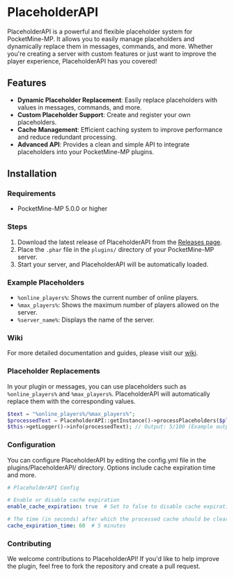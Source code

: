 # PlaceholderAPI

PlaceholderAPI is a powerful and flexible placeholder system for PocketMine-MP. It allows you to easily manage placeholders and dynamically replace them in messages, commands, and more. Whether you're creating a server with custom features or just want to improve the player experience, PlaceholderAPI has you covered!

## Features

- **Dynamic Placeholder Replacement**: Easily replace placeholders with values in messages, commands, and more.
- **Custom Placeholder Support**: Create and register your own placeholders.
- **Cache Management**: Efficient caching system to improve performance and reduce redundant processing.
- **Advanced API**: Provides a clean and simple API to integrate placeholders into your PocketMine-MP plugins.

## Installation

### Requirements
- PocketMine-MP 5.0.0 or higher

### Steps
1. Download the latest release of PlaceholderAPI from the [Releases page](https://github.com/yourusername/PlaceholderAPI/releases).
2. Place the `.phar` file in the `plugins/` directory of your PocketMine-MP server.
3. Start your server, and PlaceholderAPI will be automatically loaded.

### Example Placeholders
- `%online_players%`: Shows the current number of online players.
- `%max_players%`: Shows the maximum number of players allowed on the server.
- `%server_name%`: Displays the name of the server.

### Wiki
For more detailed documentation and guides, please visit our [wiki](https://github.com/MohamadRZ4/Placeholder/wiki).

### Placeholder Replacements
In your plugin or messages, you can use placeholders such as `%online_players%` and `%max_players%`. PlaceholderAPI will automatically replace them with the corresponding values.

```php
$text = "%online_players%/%max_players%";
$processedText = PlaceholderAPI::getInstance()->processPlaceholders($player, $text);
$this->getLogger()->info(processedText); // Output: 5/100 (Example output)
```
### Configuration
You can configure PlaceholderAPI by editing the config.yml file in the plugins/PlaceholderAPI/ directory. Options include cache expiration time and more.

```yaml
# PlaceholderAPI Config

# Enable or disable cache expiration
enable_cache_expiration: true  # Set to false to disable cache expiration

# The time (in seconds) after which the processed cache should be cleared
cache_expiration_time: 60  # 5 minutes
```
### Contributing
We welcome contributions to PlaceholderAPI! If you'd like to help improve the plugin, feel free to fork the repository and create a pull request.

